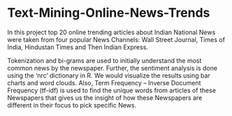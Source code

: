 # Text-Mining-Online-News-Trends

In this project top 20 online trending articles about Indian National News were taken from four popular News Channels: Wall Street Journal, Times of India, Hindustan Times and Then Indian Express.

Tokenization and bi-grams are used to initially understand the most common news by the newspaper. Further, the sentiment analysis is done using the ‘nrc’ dictionary in R. We would visualize the results using bar charts and word clouds. Also, Term Frequency – Inverse Document Frequency (tf-idf) is used to find the unique words from articles of these Newspapers that gives us the insight of how these Newspapers are different in their focus to pick specific News.
